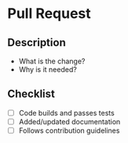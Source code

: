# Pull Request

## Description

- What is the change?
- Why is it needed?

## Checklist

- [ ] Code builds and passes tests
- [ ] Added/updated documentation
- [ ] Follows contribution guidelines
